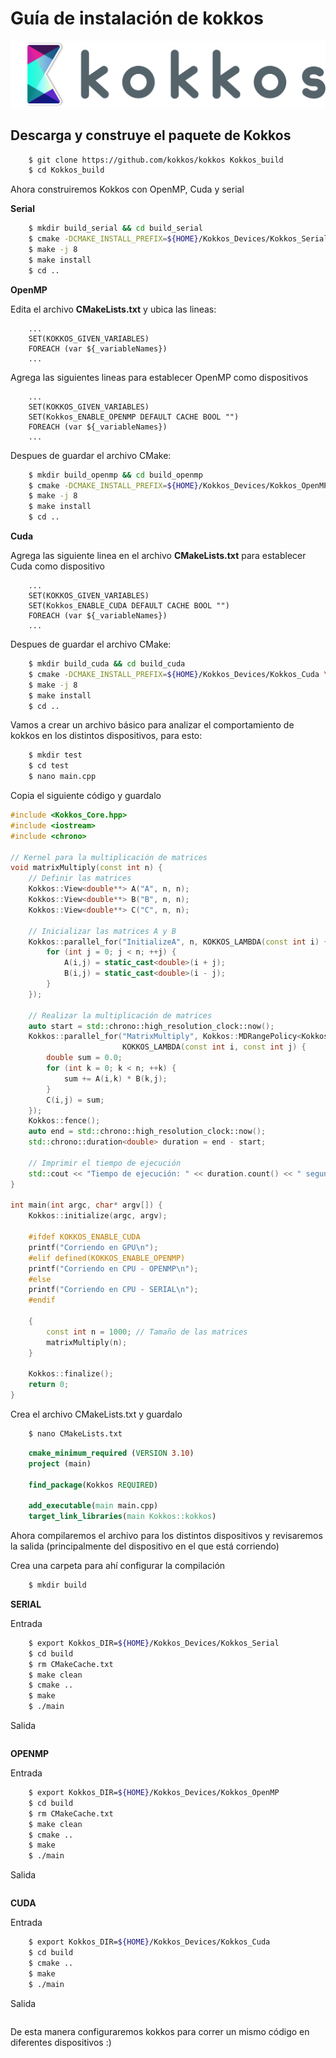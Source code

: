 # Guía de instalación de kokkos

<p align=center>
<img src="imagenes/kokkos-logo.png">
</P>

## Descarga y construye el paquete de Kokkos

```bash
    $ git clone https://github.com/kokkos/kokkos Kokkos_build
    $ cd Kokkos_build
```

Ahora construiremos Kokkos con OpenMP, Cuda y serial

**Serial**

```bash
    $ mkdir build_serial && cd build_serial
    $ cmake -DCMAKE_INSTALL_PREFIX=${HOME}/Kokkos_Devices/Kokkos_Serial \ -DKokkos_ENABLE_SERIAL=On ..
    $ make -j 8
    $ make install
    $ cd ..
```

**OpenMP**

Edita el archivo **CMakeLists.txt** y ubica las lineas:

```
    ...
    SET(KOKKOS_GIVEN_VARIABLES)
    FOREACH (var ${_variableNames})
    ...
```

Agrega las siguientes lineas para establecer OpenMP como dispositivos

```
    ...
    SET(KOKKOS_GIVEN_VARIABLES)
    SET(Kokkos_ENABLE_OPENMP DEFAULT CACHE BOOL "")
    FOREACH (var ${_variableNames})
    ...
```

Despues de guardar el archivo CMake:

```bash
    $ mkdir build_openmp && cd build_openmp
    $ cmake -DCMAKE_INSTALL_PREFIX=${HOME}/Kokkos_Devices/Kokkos_OpenMP \ -DKokkos_ENABLE_OPENMP=On ..
    $ make -j 8
    $ make install
    $ cd ..
```

**Cuda**

Agrega las siguiente linea en el archivo **CMakeLists.txt** para establecer Cuda como dispositivo

```
    ...
    SET(KOKKOS_GIVEN_VARIABLES)
    SET(Kokkos_ENABLE_CUDA DEFAULT CACHE BOOL "")
    FOREACH (var ${_variableNames})
    ...
```
Despues de guardar el archivo CMake:

```bash
    $ mkdir build_cuda && cd build_cuda
    $ cmake -DCMAKE_INSTALL_PREFIX=${HOME}/Kokkos_Devices/Kokkos_Cuda \ -DKokkos_ENABLE_CUDA=On ..
    $ make -j 8
    $ make install
    $ cd ..
```
Vamos a crear un archivo básico para analizar el comportamiento de kokkos en los distintos dispositivos, para esto:

````bash
    $ mkdir test
    $ cd test
    $ nano main.cpp
````
Copia el siguiente código y guardalo
````cpp
#include <Kokkos_Core.hpp>
#include <iostream>
#include <chrono>

// Kernel para la multiplicación de matrices
void matrixMultiply(const int n) {
    // Definir las matrices
    Kokkos::View<double**> A("A", n, n);
    Kokkos::View<double**> B("B", n, n);
    Kokkos::View<double**> C("C", n, n);

    // Inicializar las matrices A y B
    Kokkos::parallel_for("InitializeA", n, KOKKOS_LAMBDA(const int i) {
        for (int j = 0; j < n; ++j) {
            A(i,j) = static_cast<double>(i + j);
            B(i,j) = static_cast<double>(i - j);
        }
    });

    // Realizar la multiplicación de matrices
    auto start = std::chrono::high_resolution_clock::now();
    Kokkos::parallel_for("MatrixMultiply", Kokkos::MDRangePolicy<Kokkos::Rank<2>>({0,0}, {n,n}),
                         KOKKOS_LAMBDA(const int i, const int j) {
        double sum = 0.0;
        for (int k = 0; k < n; ++k) {
            sum += A(i,k) * B(k,j);
        }
        C(i,j) = sum;
    });
    Kokkos::fence();
    auto end = std::chrono::high_resolution_clock::now();
    std::chrono::duration<double> duration = end - start;

    // Imprimir el tiempo de ejecución
    std::cout << "Tiempo de ejecución: " << duration.count() << " segundos\n";
}

int main(int argc, char* argv[]) {
    Kokkos::initialize(argc, argv);

    #ifdef KOKKOS_ENABLE_CUDA
    printf("Corriendo en GPU\n");
    #elif defined(KOKKOS_ENABLE_OPENMP)
    printf("Corriendo en CPU - OPENMP\n");
    #else
    printf("Corriendo en CPU - SERIAL\n");
    #endif

    {
        const int n = 1000; // Tamaño de las matrices
        matrixMultiply(n);
    }

    Kokkos::finalize();
    return 0;
}
````

Crea el archivo CMakeLists.txt y guardalo

````bash
    $ nano CMakeLists.txt
````
````CMake
    cmake_minimum_required (VERSION 3.10)
    project (main)

    find_package(Kokkos REQUIRED)

    add_executable(main main.cpp)
    target_link_libraries(main Kokkos::kokkos)
````

Ahora compilaremos el archivo para los distintos dispositivos y revisaremos la salida (principalmente del dispositivo en el que está corriendo)

Crea una carpeta para ahí configurar la compilación

```bash
    $ mkdir build
```


**SERIAL**

Entrada
````bash
    $ export Kokkos_DIR=${HOME}/Kokkos_Devices/Kokkos_Serial
    $ cd build
    $ rm CMakeCache.txt
    $ make clean
    $ cmake ..
    $ make
    $ ./main
````
Salida
````
````

**OPENMP**

Entrada
````bash
    $ export Kokkos_DIR=${HOME}/Kokkos_Devices/Kokkos_OpenMP
    $ cd build
    $ rm CMakeCache.txt
    $ make clean
    $ cmake ..
    $ make
    $ ./main
````
Salida
````
````

**CUDA**

Entrada
````bash
    $ export Kokkos_DIR=${HOME}/Kokkos_Devices/Kokkos_Cuda
    $ cd build
    $ cmake ..
    $ make
    $ ./main
````
Salida
````
````

De esta manera configuraremos kokkos para correr un mismo código en diferentes dispositivos :)